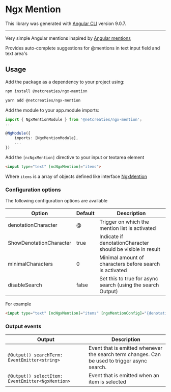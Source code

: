 # Ngx Mention

This library was generated with [Angular CLI](https://github.com/angular/angular-cli) version 9.0.7.

---

Very simple Angular mentions inspired by [Angular mentions](https://github.com/dmacfarlane/angular-mentions)

Provides auto-complete suggestions for @mentions in text input field and text area's

## Usage

Add the package as a dependency to your project using: 

```bash
npm install @netcreaties/ngx-mention
```

```bash
yarn add @netcreaties/ngx-mention
``` 

Add the module to your app.module imports:
```typescript
import { NgxMentionModule } from '@netcreaties/ngx-mention';
...

@NgModule({
    imports: [NgxMentionModule],
    ...
})
```

Add the `[ncNgxMention]` directive to your input or textarea element

```html
<input type="text" [ncNgxMention]="items">
```

Where `items` is a array of objects defined like interface [NgxMention](projects/src/lib/ngx-mention/src/lib/ngx-mention.config.ts)

### Configuration options

The following configuration options are available

Option                      | Default   | Description
---                         | ---       | ---
denotationCharacter         | @         | Trigger on which the mention list is activated
ShowDenotationCharacter     | true      | Indicate if denotationCharacter should be visible in result
minimalCharacters           | 0         | Minimal amount of characters before search is activated
disableSearch               | false     | Set this to true for async search (using the search Output)

For example
```html
<input type="text" [ncNgxMention]="items" [ngxMentionConfig]="{denotationCharacter: '$', minimalCharacters: 3}">
```

### Output events
Output                                              | Description
---                                                 | ---
`@Output() searchTerm: EventEmitter<string>`        | Event that is emitted whenever the search term changes. Can be used to trigger async search.
`@Output() selectItem: EventEmitter<NgxMention>`    | Event that is emitted when an item is selected
